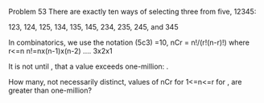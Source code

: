 Problem 53
There are exactly ten ways of selecting three from five, 12345:

123, 124, 125, 134, 135, 145, 234, 235, 245, and 345

In combinatorics, we use the notation (5c3) =10, 
nCr = n!/(r!(n-r)!) where 
r<=n n!=nx(n-1)x(n-2) .... 3x2x1



It is not until , that a value exceeds one-million: 
.

How many, not necessarily distinct, values of nCr for 1<=n<=r
 for , are greater than one-million?
